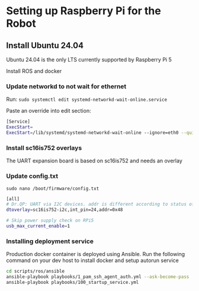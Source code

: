 # Setting up Raspberry Pi for the Robot

## Install Ubuntu 24.04

Ubuntu 24.04 is the only LTS currently supported by Raspberry Pi 5

Install ROS and docker

### Update networkd to not wait for ethernet

Run: `sudo systemctl edit systemd-networkd-wait-online.service`

Paste an override into edit section:

```bash
[Service]
ExecStart=
ExecStart=/lib/systemd/systemd-networkd-wait-online --ignore=eth0 --quiet
```

### Install sc16is752 overlays

The UART expansion board is based on sc16is752 and needs an overlay

### Update config.txt

`sudo nano /boot/firmware/config.txt`

```bash
[all]
# Dr.QP: UART via I2C devices. addr is different according to status of A0/A1, default 0X48
dtoverlay=sc16is752-i2c,int_pin=24,addr=0x48

# Skip power supply check on RPi5
usb_max_current_enable=1
```

### Installing deployment service

Production docker container is deployed using Ansible.
Run the following command on your dev host to install docker and setup autorun service

```bash
cd scripts/ros/ansible
ansible-playbook playbooks/1_pam_ssh_agent_auth.yml --ask-become-pass
ansible-playbook playbooks/100_startup_service.yml
```
